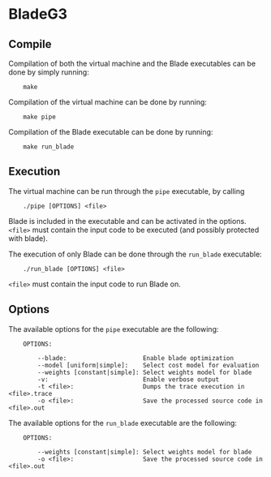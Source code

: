 # BladeG3

## Compile

Compilation of both the virtual machine and the Blade executables can be done by simply running:

        make

Compilation of the virtual machine can be done by running:

        make pipe

Compilation of the Blade executable can be done by running:

        make run_blade

## Execution

The virtual machine can be run through the `pipe` executable, by calling

        ./pipe [OPTIONS] <file>

Blade is included in the executable and can be activated in the options.  
`<file>` must contain the input code to be executed (and possibly protected with blade).

The execution of only Blade can be done through the `run_blade` executable:
        
        ./run_blade [OPTIONS] <file>

`<file>` must contain the input code to run Blade on.

## Options

The available options for the `pipe` executable are the following:

        OPTIONS:
            
            --blade:                     Enable blade optimization
            --model [uniform|simple]:    Select cost model for evaluation
            --weights [constant|simple]: Select weights model for blade
            -v:                          Enable verbose output
            -t <file>:                   Dumps the trace execution in <file>.trace
            -o <file>:                   Save the processed source code in <file>.out

The available options for the `run_blade` executable are the following:

        OPTIONS:
            
            --weights [constant|simple]: Select weights model for blade
            -o <file>:                   Save the processed source code in <file>.out


